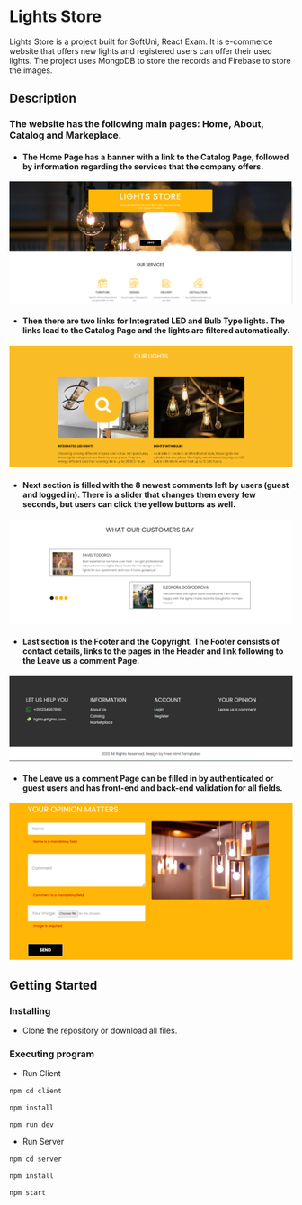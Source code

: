 # Lights Store

Lights Store is a project built for SoftUni, React Exam. It is e-commerce website that offers new lights and registered users can offer their used lights. The project uses MongoDB to store the records and Firebase to store the images.

## Description

### The website has the following main pages: Home, About, Catalog and Markeplace. 
* #### The Home Page has a banner with a link to the Catalog Page, followed by information regarding the services that the company offers. 
![Alt text](images-readme/home-services.png)

* #### Then there are two links for Integrated LED and Bulb Type lights. The links lead to the Catalog Page and the lights are filtered automatically. 
![Alt text](images-readme/our-lights.png)

* #### Next section is filled with the 8 newest comments left by users (guest and logged in). There is a slider that changes them every few seconds, but users can click the yellow buttons as well.
![Alt text](images-readme/comments.png)

* #### Last section is the Footer and the Copyright. The Footer consists of contact details, links to the pages in the Header and link following to the Leave us a comment Page.
![Alt text](images-readme/footer-copyright.png)

* #### The Leave us a comment Page can be filled in by authenticated or guest users and has front-end and back-end validation for all fields. 
![Alt text](images-readme/leave-us-comment.png)

## Getting Started

### Installing

* Clone the repository or download all files.

### Executing program
* Run Client
```
npm cd client
```
```
npm install
```
```
npm run dev
```

* Run Server
```
npm cd server
```
```
npm install
```
```
npm start
```

